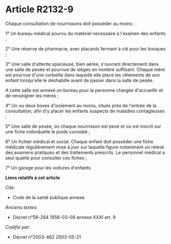 # Article R2132-9

Chaque consultation de nourrissons doit posséder au moins :

1° Un bureau médical pourvu du matériel nécessaire à l'examen des enfants ;

2° Une réserve de pharmacie, avec placards fermant à clé pour les toxiques ;

3° Une salle d'attente spacieuse, bien aérée, s'ouvrant directement dans une salle de pesée et pourvue de sièges en nombre
suffisant. Chaque mère est pourvue d'une corbeille dans laquelle elle place les vêtements de son enfant lorsqu'elle le
déshabille avant de passer dans la salle de pesée.

A cette salle est annexé un bureau pour la personne chargée d'accueillir et de renseigner les mères ;

4° Un ou deux boxes d'isolement au moins, situés près de l'entrée de la consultation, afin d'y placer les enfants suspects de
maladies contagieuses ;

5° Une salle de pesée, où chaque nourrisson est pesé et où est inscrit sur une fiche individuelle le poids constaté ;

6° Un fichier médical et social. Chaque enfant doit posséder une fiche médicale régulièrement mise à jour sur laquelle figure
notamment un relevé des examens pratiqués et des traitements prescrits. Le personnel médical a seul qualité pour consulter
ces fiches ;

7° Un garage pour les voitures d'enfants.

**Liens relatifs à cet article**

_Cite_:

  - Code de la santé publique annexe

_Anciens textes_:

  - Décret n°56-284 1956-03-09 annexe XXXI art. 9

_Codifié par_:

  - Décret n°2003-462 2003-05-21

